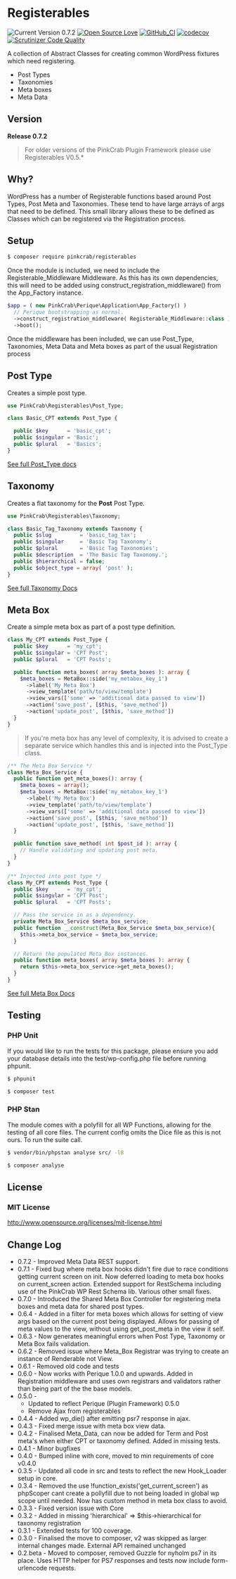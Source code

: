 # Registerables

![Current Version 0.7.2](https://img.shields.io/badge/Current_Version-0.7.2-yellow.svg?style=flat " ") 
[![Open Source Love](https://badges.frapsoft.com/os/mit/mit.svg?v=102)](https://github.com/ellerbrock/open-source-badge/)
[![GitHub_CI](https://github.com/Pink-Crab/Perique-Registerables/actions/workflows/php.yaml/badge.svg)](https://github.com/Pink-Crab/Perique-Registerables/actions/workflows/php.yaml)
[![codecov](https://codecov.io/gh/Pink-Crab/Perique-Registerables/branch/master/graph/badge.svg?token=R3SB4WDL8Z)](https://codecov.io/gh/Pink-Crab/Perique-Registerables)
[![Scrutinizer Code Quality](https://scrutinizer-ci.com/g/Pink-Crab/Perique-Registerables/badges/quality-score.png?b=master)](https://scrutinizer-ci.com/g/Pink-Crab/Perique-Registerables/?branch=master)

A collection of Abstract Classes for creating common WordPress fixtures which need registering.

* Post Types
* Taxonomies
* Meta boxes
* Meta Data


## Version ##

**Release 0.7.2**

> For older versions of the PinkCrab Plugin Framework please use Registerables V0.5.\*

## Why? ##

WordPress has a number of Registerable functions based around Post Types, Post Meta and Taxonomies. These tend to have large arrays of args that need to be defined. This small library allows these to be defined as Classes which can be registered via the Registration process.

## Setup ##

```bash 
$ composer require pinkcrab/registerables

``` 

Once the module is included, we need to include the Registerable_Middleware Middleware. As this has its own dependencies, this will need to be added using construct_registration_middleware() from the App_Factory instance.
```php
$app = ( new PinkCrab\Perique\Application\App_Factory() )
  // Perique bootstrapping as normal.   
  ->construct_registration_middleware( Registerable_Middleware::class );
  ->boot();
```
Once the middleware has been included, we can use Post_Type, Taxonomies, Meta Data and Meta boxes as part of the usual Registration process

## Post Type

Creates a simple post type.

``` php
use PinkCrab\Registerables\Post_Type;

class Basic_CPT extends Post_Type {

  public $key      = 'basic_cpt';
  public $singular = 'Basic';
  public $plural   = 'Basics';
}
```
 
[See full Post_Type docs](docs/Post-Type.md)

## Taxonomy

Creates a flat taxonomy for the **Post** Post Type.

``` php
use PinkCrab\Registerables\Taxonomy;

class Basic_Tag_Taxonomy extends Taxonomy {
  public $slug         = 'basic_tag_tax';
  public $singular     = 'Basic Tag Taxonomy';
  public $plural       = 'Basic Tag Taxonomies';
  public $description  = 'The Basic Tag Taxonomy.';
  public $hierarchical = false;
  public $object_type = array( 'post' );
}
```

[See full Taxonomy Docs](docs/Taxonomy.md)

## Meta Box

Create a simple meta box as part of a post type definition.
```php
class My_CPT extends Post_Type {
  public $key      = 'my_cpt';
  public $singular = 'CPT Post';
  public $plural   = 'CPT Posts';

  public function meta_boxes( array $meta_boxes ): array {
    $meta_boxes = MetaBox::side('my_metabox_key_1')
      ->label('My Meta Box')
      ->view_template('path/to/view/template')
      ->view_vars(['some' => 'additional data passed to view'])
      ->action('save_post', [$this, 'save_method'])
      ->action('update_post', [$this, 'save_method'])
  }
}
```

> If you're meta box has any level of complexity, it is advised to create a separate service which handles this and is injected into the Post_Type class.

```php
/** The Meta Box Service */
class Meta_Box_Service {
  public function get_meta_boxes(): array {
    $meta_boxes = array();
    $meta_boxes = MetaBox::side('my_metabox_key_1')
      ->label('My Meta Box')
      ->view_template('path/to/view/template')
      ->view_vars(['some' => 'additional data passed to view'])
      ->action('save_post', [$this, 'save_method'])
      ->action('update_post', [$this, 'save_method'])
  }

  public function save_method( int $post_id ): array {
    // Handle validating and updating post meta.
  }
}

/** Injected into post type */
class My_CPT extends Post_Type {
  public $key      = 'my_cpt';
  public $singular = 'CPT Post';
  public $plural   = 'CPT Posts';

  // Pass the service in as a dependency.
  private Meta_Box_Service $meta_box_service;
  public function __construct(Meta_Box_Service $meta_box_service){
    $this->meta_box_service = $meta_box_service;
  }

  // Return the populated Meta_Box instances.
  public function meta_boxes( array $meta_boxes ): array {
    return $this->meta_box_service->get_meta_boxes();
  }
}
```

[See full Meta Box Docs](docs/Meta_Box.md)


## Testing ##

### PHP Unit ###

If you would like to run the tests for this package, please ensure you add your database details into the test/wp-config.php file before running phpunit.

``` bash
$ phpunit
```

```bash 
$ composer test

``` 

### PHP Stan ###

The module comes with a polyfill for all WP Functions, allowing for the testing of all core files. The current config omits the Dice file as this is not ours. To run the suite call.
```bash 
$ vendor/bin/phpstan analyse src/ -l8 
```

```bash 
$ composer analyse
```

## License ##

### MIT License ###

http://www.opensource.org/licenses/mit-license.html  

## Change Log ##
* 0.7.2 - Improved Meta Data REST support.
* 0.7.1 - Fixed bug where meta box hooks didn't fire due to race conditions getting current screen on init. Now deferred loading to meta box hooks on current_screen action. Extended support for RestSchema including use of the PinkCrab WP Rest Schema lib. Various other small fixes.
* 0.7.0 - Introduced the Shared Meta Box Controller for registering meta boxes and meta data for shared post types.
* 0.6.4 - Added in a filter for meta boxes which allows for setting of view args based on the current post being displayed. Allows for passing of meta values to the view, without using get_post_meta in the view it self.
* 0.6.3 - Now generates meaningful errors when Post Type, Taxonomy or Meta Box fails validation.
* 0.6.2 - Removed issue where Meta_Box Registrar was trying to create an instance of Renderable not View.
* 0.6.1 - Removed old code and tests
* 0.6.0 - Now works with Perique 1.0.0 and upwards. Added in Registration middleware and uses own registrars and validators rather than being part of the the base models.
* 0.5.0 - 
  * Updated to reflect Perique (Plugin Framework) 0.5.0
  * Remove Ajax from registerables
* 0.4.4 - Added wp_die() after emitting psr7 response in ajax.
* 0.4.3 - Fixed merge issue with meta box view data.
* 0.4.2 - Finalised Meta_Data, can now be added for Term and Post meta's when either CPT or taxonomy defined. Added in missing tests.
* 0.4.1 - Minor bugfixes
* 0.4.0 - Bumped inline with core, moved to min requirements of core v0.4.0
* 0.3.5 - Updated all code in src and tests to reflect the new Hook_Loader setup in core.
* 0.3.4 - Removed the use !function_exists('get_current_screen') as phpScoper cant create a pollyfill due to not being loaded in global wp scope until needed. Now has custom method in meta box class to avoid.
* 0.3.3 - Fixed version issue with Core
* 0.3.2 - Added in missing 'hierarchical' => $this->hierarchical for taxonomy registration
* 0.3.1 - Extended tests for 100 coverage.
* 0.3.0 - Finalised the move to composer, v2 was skipped as larger internal changes made. External API remained unchanged
* 0.2.beta - Moved to composer, removed Guzzle for nyholm ps7 in its place. Uses HTTP helper for PS7 responses and tests now include form-urlencode requests.



